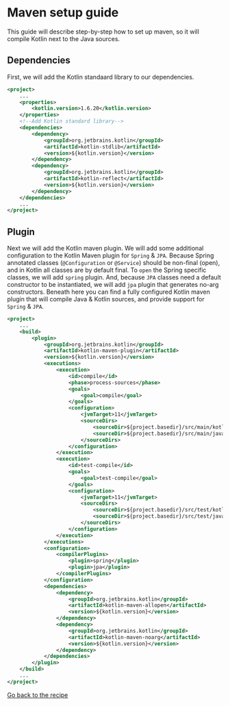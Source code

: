 # Maven setup guide

This guide will describe step-by-step how to set up maven, so it will compile Kotlin next to the Java sources. 

## Dependencies

First, we will add the Kotlin standaard library to our dependencies.  

````xml
<project>
    ...
    <properties>
        <kotlin.version>1.6.20</kotlin.version>
    </properties>
    <!--Add Kotlin standard library-->
    <dependencies>
        <dependency>
            <groupId>org.jetbrains.kotlin</groupId>
            <artifactId>kotlin-stdlib</artifactId>
            <version>${kotlin.version}</version>
        </dependency>
        <dependency>
            <groupId>org.jetbrains.kotlin</groupId>
            <artifactId>kotlin-reflect</artifactId>
            <version>${kotlin.version}</version>
        </dependency>
    </dependencies>
    ...
</project>
````    

## Plugin

Next we will add the Kotlin maven plugin. We will add some additional configuration to the Kotlin Maven plugin for ``Spring`` & ``JPA``. 
Because Spring annotated classes (``@Configuration`` or ``@Service``) should be non-final (open), and in Kotlin all classes are by default final.
To ``open`` the Spring specific classes, we will add  ``spring`` plugin. 
And, because ``JPA`` classes need a default constructor to be instantiated, we will add ``jpa`` plugin that generates no-arg constructors.
Beneath here you can find a fully configured Kotlin maven plugin that will compile Java & Kotlin sources, and provide support for `Spring` & `JPA`. 

````xml
<project>
    ...
    <build>
        <plugin>
            <groupId>org.jetbrains.kotlin</groupId>
            <artifactId>kotlin-maven-plugin</artifactId>
            <version>${kotlin.version}</version>
            <executions>
                <execution>
                    <id>compile</id>
                    <phase>process-sources</phase>
                    <goals>
                        <goal>compile</goal>
                    </goals>
                    <configuration>
                        <jvmTarget>11</jvmTarget>
                        <sourceDirs>
                            <sourceDir>${project.basedir}/src/main/kotlin</sourceDir>
                            <sourceDir>${project.basedir}/src/main/java</sourceDir>
                        </sourceDirs>
                    </configuration>
                </execution>
                <execution>
                    <id>test-compile</id>
                    <goals>
                        <goal>test-compile</goal>
                    </goals>
                    <configuration>
                        <jvmTarget>11</jvmTarget>
                        <sourceDirs>
                            <sourceDir>${project.basedir}/src/test/kotlin</sourceDir>
                            <sourceDir>${project.basedir}/src/test/java</sourceDir>
                        </sourceDirs>
                    </configuration>
                </execution>
            </executions>
            <configuration>
                <compilerPlugins>
                    <plugin>spring</plugin>
                    <plugin>jpa</plugin>
                </compilerPlugins>
            </configuration>
            <dependencies>
                <dependency>
                    <groupId>org.jetbrains.kotlin</groupId>
                    <artifactId>kotlin-maven-allopen</artifactId>
                    <version>${kotlin.version}</version>
                </dependency>
                <dependency>
                    <groupId>org.jetbrains.kotlin</groupId>
                    <artifactId>kotlin-maven-noarg</artifactId>
                    <version>${kotlin.version}</version>
                </dependency>
            </dependencies>
        </plugin>
    </build>
    ...
</project>

````

[Go back to the recipe](Recipe.md)

